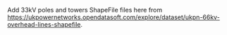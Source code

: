 Add 33kV poles and towers ShapeFile files here from https://ukpowernetworks.opendatasoft.com/explore/dataset/ukpn-66kv-overhead-lines-shapefile.